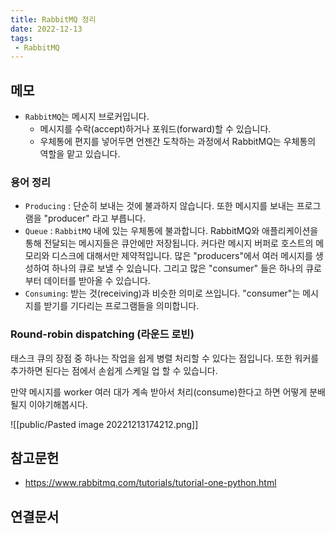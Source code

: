 ```yaml
---
title: RabbitMQ 정리
date: 2022-12-13
tags:
 - RabbitMQ
---
```


## 메모

- `RabbitMQ`는 메시지 브로커입니다. 
	- 메시지를 수락(accept)하거나 포워드(forward)할 수 있습니다.
	- 우체통에 편지를 넣어두면 언젠간 도착하는 과정에서 RabbitMQ는 우체통의 역할을 맡고 있습니다.

### 용어 정리

- `Producing` : 단순히 보내는 것에 불과하지 않습니다. 또한 메시지를 보내는 프로그램을 "producer" 라고 부릅니다.
- `Queue` : `RabbitMQ` 내에 있는 우체통에 불과합니다. RabbitMQ와 애플리케이션을 통해 전달되는 메시지들은 큐안에만 저장됩니다. 커다란 메시지 버퍼로 호스트의 메모리와 디스크에 대해서만 제약적입니다. 많은 "producers"에서 여러 메시지를 생성하여 하나의 큐로 보낼 수 있습니다. 그리고 많은 "consumer" 들은 하나의 큐로부터 데이터를 받아올 수 있습니다.
- `Consuming`: 받는 것(receiving)과 비슷한 의미로 쓰입니다. "consumer"는 메시지를 받기를 기다리는 프로그램들을 의미합니다.

### Round-robin dispatching (라운드 로빈)

태스크 큐의 장점 중 하나는 작업을 쉽게 병렬 처리할 수 있다는 점입니다. 또한 워커를 추가하면 된다는 점에서 손쉽게 스케일 업 할 수 있습니다. 

만약 메시지를 worker 여러 대가 계속 받아서 처리(consume)한다고 하면 어떻게 분배될지 이야기해봅시다. 

![[public/Pasted image 20221213174212.png]]



## 참고문헌

- https://www.rabbitmq.com/tutorials/tutorial-one-python.html

## 연결문서

